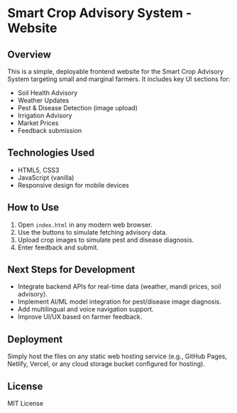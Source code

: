 # Smart Crop Advisory System - Website

## Overview
This is a simple, deployable frontend website for the Smart Crop Advisory System targeting small and marginal farmers. It includes key UI sections for:
- Soil Health Advisory
- Weather Updates
- Pest & Disease Detection (image upload)
- Irrigation Advisory
- Market Prices
- Feedback submission

## Technologies Used
- HTML5, CSS3
- JavaScript (vanilla)
- Responsive design for mobile devices

## How to Use
1. Open `index.html` in any modern web browser.
2. Use the buttons to simulate fetching advisory data.
3. Upload crop images to simulate pest and disease diagnosis.
4. Enter feedback and submit.

## Next Steps for Development
- Integrate backend APIs for real-time data (weather, mandi prices, soil advisory).
- Implement AI/ML model integration for pest/disease image diagnosis.
- Add multilingual and voice navigation support.
- Improve UI/UX based on farmer feedback.

## Deployment
Simply host the files on any static web hosting service (e.g., GitHub Pages, Netlify, Vercel, or any cloud storage bucket configured for hosting).

## License
MIT License
